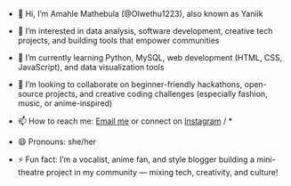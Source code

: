 - 👋 Hi, I’m Amahle Mathebula (@Olwethu1223), also known as Yaniik
- 👀 I’m interested in data analysis, software development, creative tech projects, and building tools that empower communities
- 🌱 I’m currently learning Python, MySQL, web development (HTML, CSS, JavaScript), and data visualization tools
- 💞️ I’m looking to collaborate on beginner-friendly hackathons, open-source projects, and creative coding challenges (especially fashion, music, or anime-inspired)
- 📫 How to reach me: [Email me](mailto:amahleolwethumathebula@outlook.com) or connect on [Instagram](https://instagram.com/amahle_yaniik) / *
  
- 😄 Pronouns: she/her
- ⚡ Fun fact: I’m a vocalist, anime fan, and style blogger building a mini-theatre project in my community — mixing tech, creativity, and culture!

<!---
Olwethu1223/Olwethu1223 is a ✨ special ✨ repository because its `README.md` (this file) appears on your GitHub profile.
You can click the Preview link to take a look at your changes.
--->
